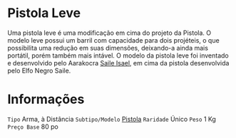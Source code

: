 <!-- TITLE: Pistola Leve -->
<!-- SUBTITLE: Visão geral sobre Pistola Leve -->

# Pistola Leve
Uma pistola leve é uma modificação em cima do projeto da Pistola. O modelo leve possui um barril com capacidade para dois projéteis, o que possibilita uma redução em suas dimensões, deixando-a ainda mais portátil, porém também mais intável. O modelo da pistola leve foi inventado e desenvolvido pelo Aarakocra [Saile Isael](http://localhost/individuos/personagens-de-jogadores/saile#saile), em cima da pistola desenvolvida pelo Elfo Negro Saile. 

# Informações
`Tipo` Arma, à Distância
`Subtipo/Modelo` [Pistola](http://localhost/itens/pistola#pistola)
`Raridade` Único
`Peso` 1 Kg
`Preço Base` 80 po

